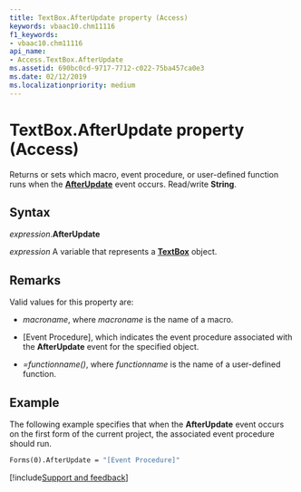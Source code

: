 ```yaml
---
title: TextBox.AfterUpdate property (Access)
keywords: vbaac10.chm11116
f1_keywords:
- vbaac10.chm11116
api_name:
- Access.TextBox.AfterUpdate
ms.assetid: 690bc0cd-9717-7712-c022-75ba457ca0e3
ms.date: 02/12/2019
ms.localizationpriority: medium
---
```



# TextBox.AfterUpdate property (Access)

Returns or sets which macro, event procedure, or user-defined function runs when the **[AfterUpdate](access.textbox.afterupdate-event.md)** event occurs. Read/write **String**.


## Syntax

_expression_.**AfterUpdate**

_expression_ A variable that represents a **[TextBox](Access.TextBox.md)** object.


## Remarks

Valid values for this property are:

- _macroname_, where _macroname_ is the name of a macro.

- [Event Procedure], which indicates the event procedure associated with the **AfterUpdate** event for the specified object.

- _=functionname()_, where _functionname_ is the name of a user-defined function.


## Example

The following example specifies that when the **AfterUpdate** event occurs on the first form of the current project, the associated event procedure should run.


```vb
Forms(0).AfterUpdate = "[Event Procedure]" 

```



[!include[Support and feedback](~/includes/feedback-boilerplate.md)]